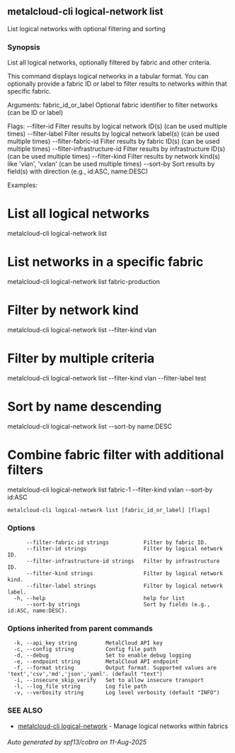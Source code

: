 ## metalcloud-cli logical-network list

List logical networks with optional filtering and sorting

### Synopsis

List all logical networks, optionally filtered by fabric and other criteria.

This command displays logical networks in a tabular format. You can optionally provide
a fabric ID or label to filter results to networks within that specific fabric.

Arguments:
  fabric_id_or_label  Optional fabric identifier to filter networks (can be ID or label)

Flags:
  --filter-id                Filter results by logical network ID(s) (can be used multiple times)
  --filter-label             Filter results by logical network label(s) (can be used multiple times) 
  --filter-fabric-id         Filter results by fabric ID(s) (can be used multiple times)
  --filter-infrastructure-id Filter results by infrastructure ID(s) (can be used multiple times)
  --filter-kind              Filter results by network kind(s) like 'vlan', 'vxlan' (can be used multiple times)
  --sort-by                  Sort results by field(s) with direction (e.g., id:ASC, name:DESC)

Examples:
  # List all logical networks
  metalcloud-cli logical-network list

  # List networks in a specific fabric
  metalcloud-cli logical-network list fabric-production

  # Filter by network kind
  metalcloud-cli logical-network list --filter-kind vlan

  # Filter by multiple criteria
  metalcloud-cli logical-network list --filter-kind vlan --filter-label test

  # Sort by name descending
  metalcloud-cli logical-network list --sort-by name:DESC

  # Combine fabric filter with additional filters
  metalcloud-cli logical-network list fabric-1 --filter-kind vxlan --sort-by id:ASC

```
metalcloud-cli logical-network list [fabric_id_or_label] [flags]
```

### Options

```
      --filter-fabric-id strings           Filter by fabric ID.
      --filter-id strings                  Filter by logical network ID.
      --filter-infrastructure-id strings   Filter by infrastructure ID.
      --filter-kind strings                Filter by logical network kind.
      --filter-label strings               Filter by logical network label.
  -h, --help                               help for list
      --sort-by strings                    Sort by fields (e.g., id:ASC, name:DESC).
```

### Options inherited from parent commands

```
  -k, --api_key string         MetalCloud API key
  -c, --config string          Config file path
  -d, --debug                  Set to enable debug logging
  -e, --endpoint string        MetalCloud API endpoint
  -f, --format string          Output format. Supported values are 'text','csv','md','json','yaml'. (default "text")
  -i, --insecure_skip_verify   Set to allow insecure transport
  -l, --log_file string        Log file path
  -v, --verbosity string       Log level verbosity (default "INFO")
```

### SEE ALSO

* [metalcloud-cli logical-network](metalcloud-cli_logical-network.md)	 - Manage logical networks within fabrics

###### Auto generated by spf13/cobra on 11-Aug-2025
